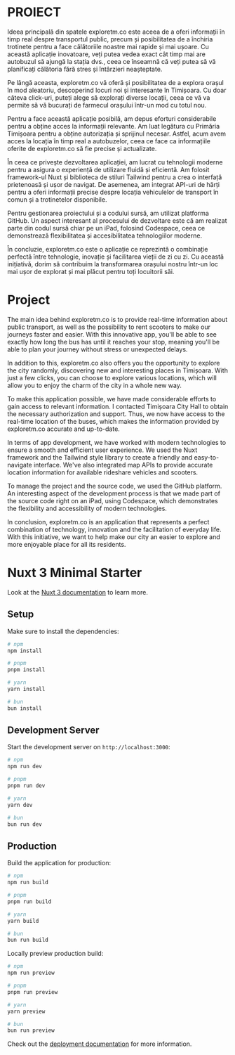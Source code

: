 # PROIECT


Ideea principală din spatele exploretm.co este aceea de a oferi informații în timp real despre transportul public, precum și posibilitatea de a închiria trotinete pentru a face călătoriile noastre mai rapide și mai ușoare. Cu această aplicație inovatoare, veți putea vedea exact cât timp mai are autobuzul să ajungă la stația dvs., ceea ce înseamnă că veți putea să vă planificați călătoria fără stres și întârzieri neașteptate.

Pe lângă aceasta, exploretm.co vă oferă și posibilitatea de a explora orașul în mod aleatoriu, descoperind locuri noi și interesante în Timișoara. Cu doar câteva click-uri, puteți alege să explorați diverse locații, ceea ce vă va permite să vă bucurați de farmecul orașului într-un mod cu totul nou.

Pentru a face această aplicație posibilă, am depus eforturi considerabile pentru a obține acces la informații relevante. Am luat legătura cu Primăria Timișoara pentru a obține autorizația și sprijinul necesar. Astfel, acum avem acces la locația în timp real a autobuzelor, ceea ce face ca informațiile oferite de exploretm.co să fie precise și actualizate.

În ceea ce privește dezvoltarea aplicației, am lucrat cu tehnologii moderne pentru a asigura o experiență de utilizare fluidă și eficientă. Am folosit framework-ul Nuxt și biblioteca de stiluri Tailwind pentru a crea o interfață prietenoasă și ușor de navigat. De asemenea, am integrat API-uri de hărți pentru a oferi informații precise despre locația vehiculelor de transport în comun și a trotinetelor disponibile.

Pentru gestionarea proiectului și a codului sursă, am utilizat platforma GitHub. Un aspect interesant al procesului de dezvoltare este că am realizat parte din codul sursă chiar pe un iPad, folosind Codespace, ceea ce demonstrează flexibilitatea și accesibilitatea tehnologiilor moderne.

În concluzie, exploretm.co este o aplicație ce reprezintă o combinație perfectă între tehnologie, inovație și facilitarea vieții de zi cu zi. Cu această inițiativă, dorim să contribuim la transformarea orașului nostru într-un loc mai ușor de explorat și mai plăcut pentru toți locuitorii săi.




# Project


The main idea behind exploretm.co is to provide real-time information about public transport, as well as the possibility to rent scooters to make our journeys faster and easier. With this innovative app, you'll be able to see exactly how long the bus has until it reaches your stop, meaning you'll be able to plan your journey without stress or unexpected delays.

In addition to this, exploretm.co also offers you the opportunity to explore the city randomly, discovering new and interesting places in Timișoara. With just a few clicks, you can choose to explore various locations, which will allow you to enjoy the charm of the city in a whole new way.

To make this application possible, we have made considerable efforts to gain access to relevant information. I contacted Timișoara City Hall to obtain the necessary authorization and support. Thus, we now have access to the real-time location of the buses, which makes the information provided by exploretm.co accurate and up-to-date.

In terms of app development, we have worked with modern technologies to ensure a smooth and efficient user experience. We used the Nuxt framework and the Tailwind style library to create a friendly and easy-to-navigate interface. We've also integrated map APIs to provide accurate location information for available rideshare vehicles and scooters.

To manage the project and the source code, we used the GitHub platform. An interesting aspect of the development process is that we made part of the source code right on an iPad, using Codespace, which demonstrates the flexibility and accessibility of modern technologies.

In conclusion, exploretm.co is an application that represents a perfect combination of technology, innovation and the facilitation of everyday life. With this initiative, we want to help make our city an easier to explore and more enjoyable place for all its residents.








# Nuxt 3 Minimal Starter

Look at the [Nuxt 3 documentation](https://nuxt.com/docs/getting-started/introduction) to learn more.

## Setup

Make sure to install the dependencies:

```bash
# npm
npm install

# pnpm
pnpm install

# yarn
yarn install

# bun
bun install
```

## Development Server

Start the development server on `http://localhost:3000`:

```bash
# npm
npm run dev

# pnpm
pnpm run dev

# yarn
yarn dev

# bun
bun run dev
```

## Production

Build the application for production:

```bash
# npm
npm run build

# pnpm
pnpm run build

# yarn
yarn build

# bun
bun run build
```

Locally preview production build:

```bash
# npm
npm run preview

# pnpm
pnpm run preview

# yarn
yarn preview

# bun
bun run preview
```

Check out the [deployment documentation](https://nuxt.com/docs/getting-started/deployment) for more information.
